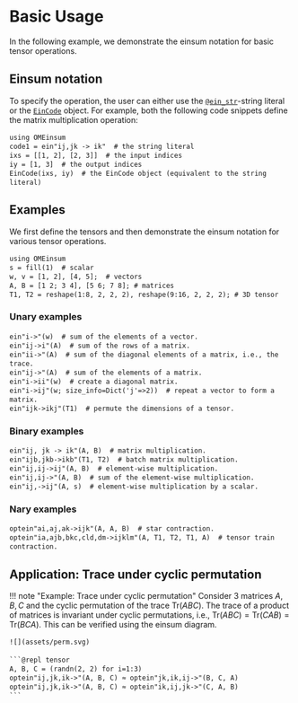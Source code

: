 # Basic Usage

In the following example, we demonstrate the einsum notation for basic tensor operations.

## Einsum notation
To specify the operation, the user can either use the [`@ein_str`](@ref)-string literal or the [`EinCode`](@ref) object.
For example, both the following code snippets define the matrix multiplication operation:
```@repl intro
using OMEinsum
code1 = ein"ij,jk -> ik"  # the string literal
ixs = [[1, 2], [2, 3]]  # the input indices
iy = [1, 3]  # the output indices
EinCode(ixs, iy)  # the EinCode object (equivalent to the string literal)
```

## Examples
We first define the tensors and then demonstrate the einsum notation for various tensor operations.
```@repl tensor
using OMEinsum
s = fill(1)  # scalar
w, v = [1, 2], [4, 5];  # vectors
A, B = [1 2; 3 4], [5 6; 7 8]; # matrices
T1, T2 = reshape(1:8, 2, 2, 2), reshape(9:16, 2, 2, 2); # 3D tensor
```
### Unary examples
```@repl tensor
ein"i->"(w)  # sum of the elements of a vector.
ein"ij->i"(A)  # sum of the rows of a matrix.
ein"ii->"(A)  # sum of the diagonal elements of a matrix, i.e., the trace.
ein"ij->"(A)  # sum of the elements of a matrix.
ein"i->ii"(w)  # create a diagonal matrix.
ein"i->ij"(w; size_info=Dict('j'=>2))  # repeat a vector to form a matrix.
ein"ijk->ikj"(T1)  # permute the dimensions of a tensor.
```

### Binary examples
```@repl tensor
ein"ij, jk -> ik"(A, B)  # matrix multiplication.
ein"ijb,jkb->ikb"(T1, T2)  # batch matrix multiplication.
ein"ij,ij->ij"(A, B)  # element-wise multiplication.
ein"ij,ij->"(A, B)  # sum of the element-wise multiplication.
ein"ij,->ij"(A, s)  # element-wise multiplication by a scalar.
```

### Nary examples
```@repl tensor
optein"ai,aj,ak->ijk"(A, A, B)  # star contraction.
optein"ia,ajb,bkc,cld,dm->ijklm"(A, T1, T2, T1, A)  # tensor train contraction.
```

## Application: Trace under cyclic permutation
!!! note "Example: Trace under cyclic permutation"
    Consider 3 matrices $A, B, C$ and the cyclic permutation of the trace $\text{Tr}(ABC)$. The trace of a product of matrices is invariant under cyclic permutations, i.e., $\text{Tr}(ABC) = \text{Tr}(CAB) = \text{Tr}(BCA)$. This can be verified using the einsum diagram.

    ![](assets/perm.svg)

    ```@repl tensor
    A, B, C = (randn(2, 2) for i=1:3)
    optein"ij,jk,ik->"(A, B, C) ≈ optein"jk,ik,ij->"(B, C, A)
    optein"ij,jk,ik->"(A, B, C) ≈ optein"ik,ij,jk->"(C, A, B)
    ```